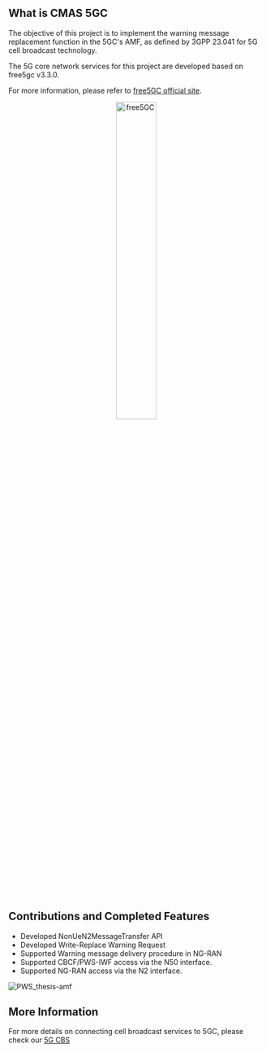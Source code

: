 ## What is CMAS 5GC

The objective of this project is to implement the warning message replacement function in the 5GC's AMF, as defined by 3GPP 23.041 for 5G cell broadcast technology.

The 5G core network services for this project are developed based on free5gc v3.3.0.

For more information, please refer to [free5GC official site](https://free5gc.org/).

<p align="center">
<a href="https://free5gc.org"><img width="40%" src="https://forum.free5gc.org/uploads/default/original/1X/324695bfc6481bd556c11018f2834086cf5ec645.png" alt="free5GC"/></a>
</p>


## Contributions and Completed Features

* Developed NonUeN2MessageTransfer API 
* Developed Write-Replace Warning Request 
* Supported Warning message delivery procedure in NG-RAN 
* Supported CBCF/PWS-IWF access via the N50 interface.
* Supported NG-RAN access via the N2 interface.

![PWS_thesis-amf](https://github.com/anna092/cmas5gc/assets/113874435/5ef0537b-e56d-48b0-94c9-188329b1b5a7)


## More Information

For more details on connecting cell broadcast services to 5GC, please check our [5G CBS](https://github.com/anna092/cbs5g.git)
